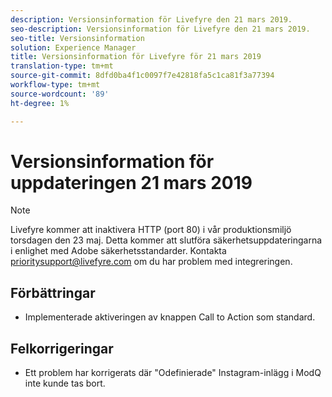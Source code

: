 ```yaml
---
description: Versionsinformation för Livefyre den 21 mars 2019.
seo-description: Versionsinformation för Livefyre den 21 mars 2019.
seo-title: Versionsinformation
solution: Experience Manager
title: Versionsinformation för Livefyre för 21 mars 2019
translation-type: tm+mt
source-git-commit: 8dfd0ba4f1c0097f7e42818fa5c1ca81f3a77394
workflow-type: tm+mt
source-wordcount: '89'
ht-degree: 1%

---
```



# Versionsinformation för uppdateringen 21 mars 2019

>[!NOTE]
>
>Livefyre kommer att inaktivera HTTP (port 80) i vår produktionsmiljö torsdagen den 23 maj.  Detta kommer att slutföra säkerhetsuppdateringarna i enlighet med Adobe säkerhetsstandarder.  Kontakta [prioritysupport@livefyre.com](mailto:prioritysupport@livefyre.com) om du har problem med integreringen.

## Förbättringar

* Implementerade aktiveringen av knappen Call to Action som standard.


## Felkorrigeringar

* Ett problem har korrigerats där &quot;Odefinierade&quot; Instagram-inlägg i ModQ inte kunde tas bort.
